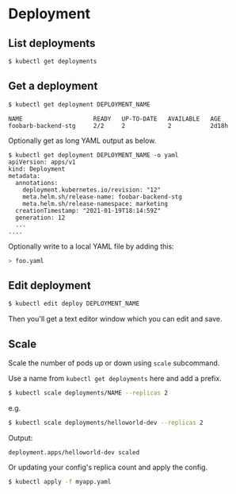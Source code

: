 # Deployment

## List deployments

```sh
$ kubectl get deployments
```

## Get a deployment

```sh
$ kubectl get deployment DEPLOYMENT_NAME
```

```
NAME                    READY   UP-TO-DATE   AVAILABLE   AGE
foobarb-backend-stg     2/2     2            2           2d18h
```

Optionally get as long YAML output as below.

```console
$ kubectl get deployment DEPLOYMENT_NAME -o yaml
apiVersion: apps/v1
kind: Deployment
metadata:
  annotations:
    deployment.kubernetes.io/revision: "12"
    meta.helm.sh/release-name: foobar-backend-stg
    meta.helm.sh/release-namespace: marketing
  creationTimestamp: "2021-01-19T18:14:59Z"
  generation: 12
  ...
....
```

Optionally write to a local YAML file by adding this:

```sh
> foo.yaml
```


## Edit deployment

```sh
$ kubectl edit deploy DEPLOYMENT_NAME
```

Then you'll get a text editor window which you can edit and save.


## Scale

Scale the number of pods up or down using `scale` subcommand.

Use a name from `kubectl get deployments` here and add a prefix.

```sh
$ kubectl scale deployments/NAME --replicas 2
```

e.g.

```sh
$ kubectl scale deployments/helloworld-dev --replicas 2
```
Output:
```
deployment.apps/helloworld-dev scaled
```

Or updating your config's replica count and apply the config.

```sh
$ kubectl apply -f myapp.yaml
```
